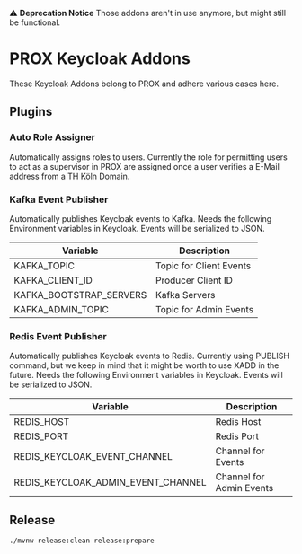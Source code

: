 ⚠️ **Deprecation Notice**
Those addons aren't in use anymore, but might still be functional.

# PROX Keycloak Addons

These Keycloak Addons belong to PROX and adhere various cases here.

## Plugins

### Auto Role Assigner

Automatically assigns roles to users. Currently the role for permitting users to act as a supervisor
in PROX are assigned once a user verifies a E-Mail address from a TH Köln Domain.

### Kafka Event Publisher

Automatically publishes Keycloak events to Kafka. Needs the following Environment variables in
Keycloak. Events will be serialized to JSON.

| Variable                | Description             |
| ----------------------- | ----------------------- |
| KAFKA_TOPIC             | Topic for Client Events |
| KAFKA_CLIENT_ID         | Producer Client ID      |
| KAFKA_BOOTSTRAP_SERVERS | Kafka Servers           |
| KAFKA_ADMIN_TOPIC       | Topic for Admin Events  |


### Redis Event Publisher

Automatically publishes Keycloak events to Redis. 
Currently using PUBLISH command, but we keep in mind that it might be worth to use XADD in the future.
Needs the following Environment variables in Keycloak. Events will be serialized to JSON.

| Variable                           | Description                    |
| ---------------------------------- | ------------------------------ |
| REDIS_HOST                         | Redis Host                     |
| REDIS_PORT                         | Redis Port                     |
| REDIS_KEYCLOAK_EVENT_CHANNEL       | Channel for Events             |
| REDIS_KEYCLOAK_ADMIN_EVENT_CHANNEL | Channel for Admin Events       |

## Release

```
./mvnw release:clean release:prepare
```
